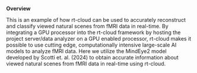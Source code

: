 **Overview**

This is an example of how rt-cloud can be used to accurately reconstruct and classify viewed natural scenes from fMRI data in real-time. By integrating a GPU processor into the rt-cloud framework by hosting the project server/data analyzer on a GPU enabled processor, rt-cloud makes it possible to use cutting edge, computationally intensive large-scale AI models to analyze fMRI data. Here we utilize the MindEye2 model developed by Scotti et. al. (2024) to obtain accurate information about viewed natural scenes from fMRI data in real-time using rt-cloud.

